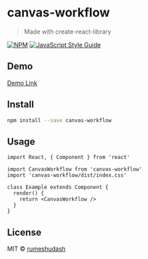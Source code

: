 # canvas-workflow

> Made with create-react-library

[![NPM](https://img.shields.io/npm/v/canvas-workflow.svg)](https://www.npmjs.com/package/canvas-workflow) [![JavaScript Style Guide](https://img.shields.io/badge/code_style-standard-brightgreen.svg)](https://standardjs.com)

## Demo
[Demo Link](https://rumeshudash.github.io/canvas-workflow/)

## Install

```bash
npm install --save canvas-workflow
```

## Usage

```tsx
import React, { Component } from 'react'

import CanvasWorkflow from 'canvas-workflow'
import 'canvas-workflow/dist/index.css'

class Example extends Component {
  render() {
    return <CanvasWorkflow />
  }
}
```

## License

MIT © [rumeshudash](https://github.com/rumeshudash)
